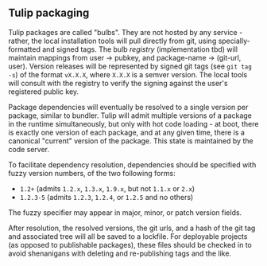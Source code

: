 ## Tulip packaging

Tulip packages are called "bulbs".  They are not hosted by any service - rather, the local installation tools will pull directly from git, using specially-formatted and signed tags.  The bulb *registry* (implementation tbd) will maintain mappings from user -> pubkey, and package-name -> (git-url, user).  Version releases will be represented by signed git tags (see `git tag -s`) of the format `vX.X.X`, where `X.X.X` is a semver version.  The local tools will consult with the registry to verify the signing against the user's registered public key.

Package dependencies will eventually be resolved to a single version per package, similar to bundler.  Tulip will admit multiple versions of a package in the runtime simultaneously, but only with hot code loading - at boot, there is exactly one version of each package, and at any given time, there is a canonical "current" version of the package. This state is maintained by the code server.

To facilitate dependency resolution, dependencies should be specified with fuzzy version numbers, of the two following forms:

* `1.2+` (admits `1.2.x`, `1.3.x`, `1.9.x`, but not `1.1.x` or `2.x`)
* `1.2.3-5` (admits `1.2.3`, `1.2.4`, or `1.2.5` and no others)

The fuzzy specifier may appear in major, minor, or patch version fields.

After resolution, the resolved versions, the git urls, and a hash of the git tag and associated tree will all be saved to a lockfile.  For deployable projects (as opposed to publishable packages), these files should be checked in to avoid shenanigans with deleting and re-publishing tags and the like.
